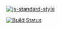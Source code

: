 [![js-standard-style](https://img.shields.io/badge/code%20style-standard-brightgreen.svg)](http://standardjs.com/)

[![Build Status](https://travis-ci.org/broneks/rino.svg?branch=master)](https://travis-ci.org/broneks/rino)

